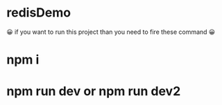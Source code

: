 # redisDemo

😀 if you want to run this project than you need to fire these command 😀

# npm i

# npm run dev or npm run dev2
